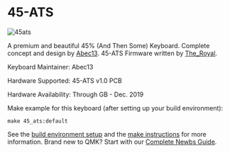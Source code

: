 # 45-ATS 

![45ats](https://i.imgur.com/Paqx5zG.png)

A premium and beautiful 45% (And Then Some) Keyboard. Complete concept and design by [Abec13](https://www.reddit.com/user/abec13). 45-ATS Firmware written by [The_Royal](https://www.reddit.com/user/The_Royal/).


Keyboard Maintainer: Abec13

Hardware Supported: 45-ATS v1.0 PCB

Hardware Availability: Through GB - Dec. 2019

Make example for this keyboard (after setting up your build environment):

    make 45_ats:default

See the [build environment setup](https://docs.qmk.fm/#/getting_started_build_tools) and the [make instructions](https://docs.qmk.fm/#/getting_started_make_guide) for more information. Brand new to QMK? Start with our [Complete Newbs Guide](https://docs.qmk.fm/#/newbs).
